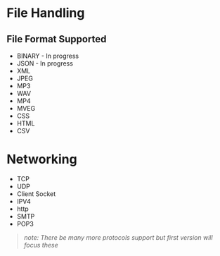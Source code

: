 # File Handling
## File Format Supported
+ BINARY - In progress
+ JSON - In progress
+ XML
+ JPEG
+ MP3
+ WAV
+ MP4
+ MVEG
+ CSS
+ HTML
+ CSV


# Networking
+ TCP
+ UDP
+ Client Socket
+ IPV4
+ http
+ SMTP
+ POP3

> _note: There be many more protocols support but first version will focus these_
